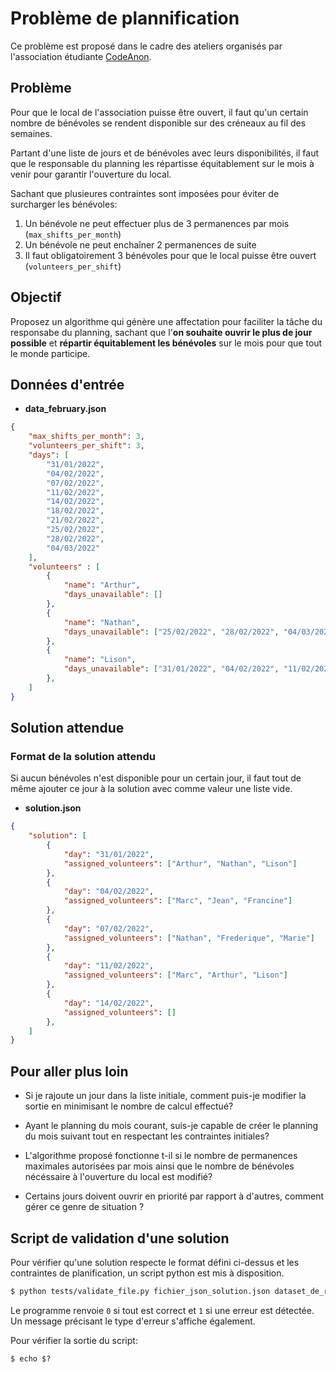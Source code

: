 # Problème de plannification

Ce problème est proposé dans le cadre des ateliers organisés par l'association étudiante [CodeAnon](https://codeanon.org).

## Problème

Pour que le local de l'association puisse être ouvert, il faut qu'un certain nombre de bénévoles se rendent disponible sur des créneaux au fil des semaines.

Partant d'une liste de jours et de bénévoles avec leurs disponibilités, il faut que le responsable du planning les répartisse équitablement sur le mois à venir pour garantir l'ouverture du local.

Sachant que plusieures contraintes sont imposées pour éviter de surcharger les bénévoles:
1. Un bénévole ne peut effectuer plus de 3 permanences par mois (`max_shifts_per_month`)
2. Un bénévole ne peut enchaîner 2 permanences de suite 
3. Il faut obligatoirement 3 bénévoles pour que le local puisse être ouvert (`volunteers_per_shift`)

## Objectif

Proposez un algorithme qui génère une affectation pour faciliter la tâche du responsabe du planning, sachant que l'**on souhaite ouvrir le plus de jour possible** et **répartir équitablement les bénévoles** sur le mois pour que tout le monde participe.


## Données d'entrée

- **data_february.json**
```json
{
    "max_shifts_per_month": 3,
    "volunteers_per_shift": 3,
    "days": [
        "31/01/2022",
        "04/02/2022",
        "07/02/2022",
        "11/02/2022",
        "14/02/2022",
        "18/02/2022",
        "21/02/2022",
        "25/02/2022",
        "28/02/2022",
        "04/03/2022"
    ],
    "volunteers" : [
        {
            "name": "Arthur",
            "days_unavailable": []
        },
        {
            "name": "Nathan",
            "days_unavailable": ["25/02/2022", "28/02/2022", "04/03/2022"]
        },
        {
            "name": "Lison",
            "days_unavailable": ["31/01/2022", "04/02/2022", "11/02/2022", "18/02/2022"]
        },
    ]
}
```

## Solution attendue

### Format de la solution attendu
Si aucun bénévoles n'est disponible pour un certain jour, il faut tout de même ajouter ce jour à la solution avec comme valeur une liste vide.

- **solution.json**
```json
{
    "solution": [
        {
            "day": "31/01/2022",
            "assigned_volunteers": ["Arthur", "Nathan", "Lison"]
        },
        {
            "day": "04/02/2022",
            "assigned_volunteers": ["Marc", "Jean", "Francine"]
        },
        {
            "day": "07/02/2022",
            "assigned_volunteers": ["Nathan", "Frederique", "Marie"]
        },
        {
            "day": "11/02/2022",
            "assigned_volunteers": ["Marc", "Arthur", "Lison"]
        },
        {
            "day": "14/02/2022",
            "assigned_volunteers": []
        },
    ]
}
```

## Pour aller plus loin

- Si je rajoute un jour dans la liste initiale, comment puis-je modifier la sortie en minimisant le nombre de calcul effectué?

- Ayant le planning du mois courant, suis-je capable de créer le planning du mois suivant tout en respectant les contraintes initiales? 

- L'algorithme proposé fonctionne t-il si le nombre de permanences maximales autorisées par mois ainsi que le nombre de bénévoles nécéssaire à l'ouverture du local est modifié?

- Certains jours doivent ouvrir en priorité par rapport à d'autres, comment gérer ce genre de situation ? 



## Script de validation d'une solution

Pour vérifier qu'une solution respecte le format défini ci-dessus et les contraintes de planification, un script python est mis à disposition.

```bash
$ python tests/validate_file.py fichier_json_solution.json dataset_de_reference.json
```
Le programme renvoie `0` si tout est correct et `1` si une erreur est détectée. Un message précisant le type d'erreur s'affiche également.

Pour vérifier la sortie du script:
```
$ echo $?
```